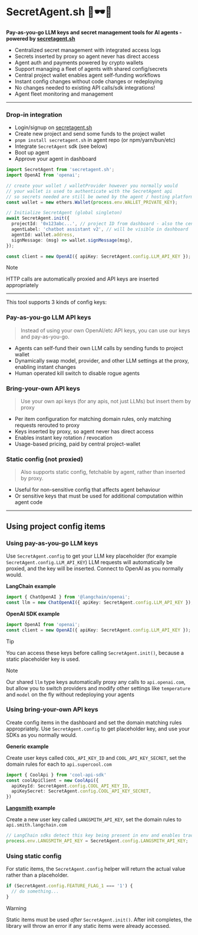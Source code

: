# SecretAgent.sh 🔐🕶️🤖 

**Pay-as-you-go LLM keys and secret management tools for AI agents - powered by [secretagent.sh](https://secretagent.sh)**

- Centralized secret management with integrated access logs
- Secrets inserted by proxy so agent never has direct access
- Agent auth and payments powered by crypto wallets
- Support managing a fleet of agents with shared config/secrets
- Central project wallet enables agent self-funding workflows
- Instant config changes without code changes or redeploying
- No changes needed to existing API calls/sdk integrations!
- Agent fleet monitoring and management

---

### Drop-in integration

- Login/signup on [secretagent.sh](https://secretagent.sh)
- Create new project and send some funds to the project wallet
- `pnpm install secretagent.sh` in agent repo (or npm/yarn/bun/etc)
- Integrate `SecretAgent` sdk (see below)
- Boot up agent
- Approve your agent in dashboard

```ts
import SecretAgent from 'secretagent.sh';
import OpenAI from 'openai';

// create your wallet / walletProvider however you normally would
// your wallet is used to authenticate with the SecretAgent api
// so secrets needed are still be owned by the agent / hosting platform
const wallet = new ethers.Wallet(process.env.WALLET_PRIVATE_KEY);

// Initialize SecretAgent (global singleton)
await SecretAgent.init({
  projectId: '0x123abc...', // project ID from dashboard - also the central project wallet address
  agentLabel: 'chatbot assistant v2', // will be visible in dashboard
  agentId: wallet.address,
  signMessage: (msg) => wallet.signMessage(msg),
});

const client = new OpenAI({ apiKey: SecretAgent.config.LLM_API_KEY });
```

> [!NOTE] 
> HTTP calls are automatically proxied and API keys are inserted appropriately

--------

This tool supports 3 kinds of config keys:

### Pay-as-you-go LLM API keys

> Instead of using your own OpenAI/etc API keys, you can use our keys and pay-as-you-go.

- Agents can self-fund their own LLM calls by sending funds to project wallet
- Dynamically swap model, provider, and other LLM settings at the proxy, enabling instant changes
- Human operated kill switch to disable rogue agents

### Bring-your-own API keys

> Use your own api keys (for any apis, not just LLMs) but insert them by proxy

- Per item configuration for matching domain rules, only matching requests rerouted to proxy
- Keys inserted by proxy, so agent never has direct access
- Enables instant key rotation / revocation
- Usage-based pricing, paid by central project-wallet

### Static config (not proxied)

> Also supports static config, fetchable by agent, rather than inserted by proxy.

- Useful for non-sensitive config that affects agent behaviour
- Or sensitive keys that must be used for additional computation within agent code

---

## Using project config items

### Using pay-as-you-go LLM keys

Use `SecretAgent.config` to get your LLM key placeholder (for example `SecretAgent.config.LLM_API_KEY`)
LLM requests will automatically be proxied, and the key will be inserted. Connect to OpenAI as you normally would.

**LangChain example**
```ts
import { ChatOpenAI } from '@langchain/openai';
const llm = new ChatOpenAI({ apiKey: SecretAgent.config.LLM_API_KEY });
```

**OpenAI SDK example**
```ts
import OpenAI from 'openai';
const client = new OpenAI({ apiKey: SecretAgent.config.LLM_API_KEY });
```

> [!TIP]
> You can access these keys before calling `SecretAgent.init()`, because a static placeholder key is used.

> [!NOTE]
> Our shared `llm` type keys automatically proxy any calls to `api.openai.com`, but allow you to switch providers and modify other settings like `temperature` and `model` on the fly without redeploying your agents


### Using bring-your-own API keys

Create config items in the dashboard and set the domain matching rules appropriately. Use `SecretAgent.config` to get placeholder key, and use your SDKs as you normally would.

**Generic example**

Create user keys called `COOL_API_KEY_ID` and `COOL_API_KEY_SECRET`, set the domain rules for each to `api.supercool.com`
```ts
import { CoolApi } from 'cool-api-sdk'
const coolApiClient = new CoolApi({
  apiKeyId: SecretAgent.config.COOL_API_KEY_ID,
  apiKeySecret: SecretAgent.config.COOL_API_KEY_SECRET,
})
```

**[Langsmith](https://www.langchain.com/langsmith) example**

Create a new user key called `LANGSMITH_API_KEY`, set the domain rules to `api.smith.langchain.com`
```ts
// LangChain sdks detect this key being present in env and enables tracing
process.env.LANGSMITH_API_KEY = SecretAgent.config.LANGSMITH_API_KEY;
```

### Using static config

For static items, the `SecretAgent.config` helper will return the actual value rather than a placeholder.

```ts
if (SecretAgent.config.FEATURE_FLAG_1 === '1') {
  // do something...
}
```
> [!WARNING]
> Static items must be used _after_ `SecretAgent.init()`. After init completes, the library will throw an error if any static items were already accessed.
